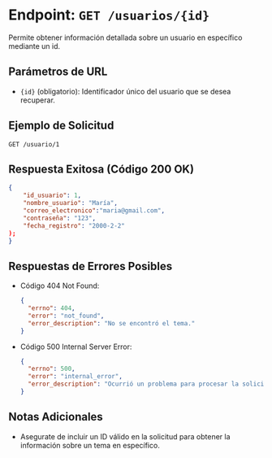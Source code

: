 # Endpoint: `GET /usuarios/{id}`

Permite obtener información detallada sobre un usuario en específico mediante un id.

## Parámetros de URL
- `{id}` (obligatorio): Identificador único del usuario que se desea recuperar.

## Ejemplo de Solicitud
```http
GET /usuario/1
```

## Respuesta Exitosa (Código 200 OK)
```json
{
    "id_usuario": 1,
    "nombre_usuario": "María",    
    "correo_electronico":"maria@gmail.com",
    "contraseña": "123",
    "fecha_registro": "2000-2-2"
);
}
```

## Respuestas de Errores Posibles
- Código 404 Not Found:

  ```json
  {
    "errno": 404,
    "error": "not_found",
    "error_description": "No se encontró el tema."
  }
  ```

- Código 500 Internal Server Error:
  ```json
  {
    "errno": 500,
    "error": "internal_error",
    "error_description": "Ocurrió un problema para procesar la solicitud"
  }
  ``` 

## Notas Adicionales

- Asegurate de incluir un ID válido en la solicitud para obtener la información
  sobre un tema en específico.
